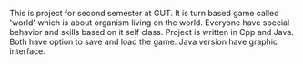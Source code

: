 This is project for second semester at GUT. It is turn based game called 'world' which is about organism living on the world. Everyone have special behavior and skills based on it self class. Project is written in Cpp and Java. Both have option to save and load the game. Java version have graphic interface.
